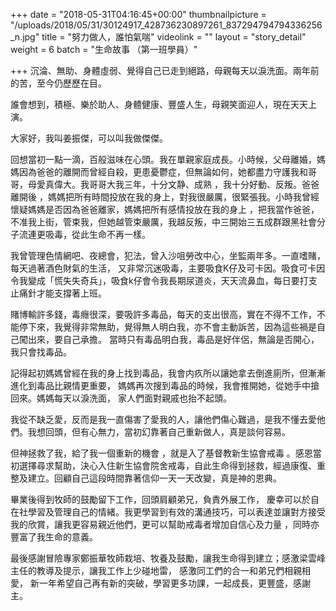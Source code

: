 +++
date = "2018-05-31T04:16:45+00:00"
thumbnailpicture = "/uploads/2018/05/31/30124917_428736230897261_837294794794336256_n.jpg"
title = "努力做人，誰怕氣喘"
videolink = ""
layout = "story_detail"
weight = 6 
batch =  "生命故事 （第一班學員）" 


+++
沉淪、無助、身體虛弱、覺得自己已走到絕路，母親每天以淚洗面。兩年前的苦，至今仍歷歷在目。

誰會想到，積極、樂於助人、身體健康、豐盛人生，母親笑面迎人，現在天天上演。

大家好，我叫姜振傑，可以叫我做傑傑。

回想當初一點一滴，百般滋味在心頭。我在單親家庭成長。小時候，父母離婚，媽媽因為爸爸的離開而曾經自殺，更患憂鬱症，但無論如何，她都盡力守護我和哥哥，母愛真偉大。我哥哥大我三年，十分文静、成熟 ，我十分好動、反叛。爸爸離開後 ，媽媽把所有時間投放在我的身上，對我很嚴厲，很緊張我。小時我曾經懷疑媽媽是否因為爸爸離家，媽媽把所有感情投放在我的身上 ，把我當作爸爸，不准我上街，管束我，但她越管束嚴厲，我越反叛，中三開始三五成群跟黑社會分子流連更吸毒，從此生命不再一樣。

我曾管理色情網吧、夜總會，犯法，曾入沙咀勞改中心，坐監兩年多。一直嗜賭， 每天過著酒色財氣的生活， 又非常沉迷吸毒，主要吸食K仔及可卡因。吸食可卡因令我變成「慌失失奇兵」，吸食k仔會令我長期尿道炎，天天流鼻血，每日要打支止痛針才能支撐著上班。

賭博輸許多錢，毒癮很深，要吸許多毒品，每天的支出很高，實在不得不工作，不能停下來，我覺得非常無助，覺得無人明白我，亦不會主動訴苦，因為這些禍是自己闖出來，要自己承擔。 當時只有毒品明白我，毒品是好伴侶，無論是否開心，我只會找毒品。

記得起初媽媽曾經在我的身上找到毒品，我會内疚所以讓她拿去倒進廁所，但漸漸進化到毒品比親情更重要， 媽媽再次搜到毒品的時候，我會推開她，從她手中搶回來。媽媽每天以淚洗面， 家人們面對親戚也抬不起頭。

我從不缺乏愛，反而是我一直傷害了愛我的人，讓他們傷心難過，是我不懂去愛他們。我想回頭，但有心無力，當初幻靠著自己重新做人，真是談何容易。

但神拯救了我，給了我一個重新的機會 ，就是入了基督教新生協會戒毒 。感恩當初選擇尋求幫助，決心入住新生協會院舍戒毒，自此生命得到拯救，經過康復、重整及建立。回顧自己這段時間靠著信仰一天一天改變，真是神的恩典。

畢業後得到牧師的鼓勵留下工作，回頭肩顧弟兄，負責外展工作， 慶幸可以於自在社學習及管理自己的情緒。我更學習到有效的溝通技巧，可以表達並讓對方接受我的欣賞，讓我更容易親近他們，更可以幫助戒毒者增加自信心及力量 ，同時亦豐富了我生命的意義。

最後感謝冒險專家鄭振華牧師栽培、牧養及鼓勵，讓我生命得到建立；感激梁雲峰主任的教導及提示，讓我工作上少碰地雷， 感激同工們的合一和弟兄們相親相愛， 新一年希望自己再有新的突破，學習更多功課，一起成長，更豐盛，感謝主。
